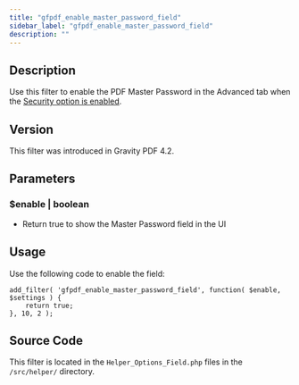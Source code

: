 ```yaml
---
title: "gfpdf_enable_master_password_field"
sidebar_label: "gfpdf_enable_master_password_field"
description: ""
---
```




## Description

Use this filter to enable the PDF Master Password in the Advanced tab when the [Security option is enabled](user-setup-pdf.md#enable-pdf-security).

## Version

This filter was introduced in Gravity PDF 4.2.

## Parameters

### $enable | boolean
*  Return true to show the Master Password field in the UI

## Usage

Use the following code to enable the field:

```
add_filter( 'gfpdf_enable_master_password_field', function( $enable, $settings ) {
	return true;
}, 10, 2 );
```

## Source Code

This filter is located in the `Helper_Options_Field.php` files in the `/src/helper/` directory.

